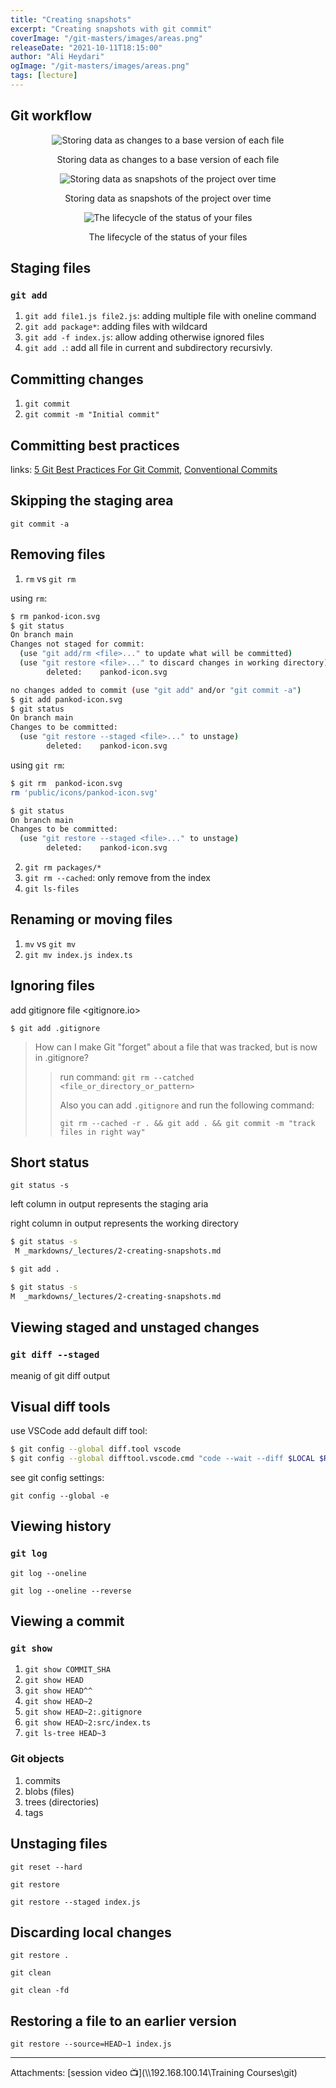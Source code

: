 ```yaml
---
title: "Creating snapshots"
excerpt: "Creating snapshots with git commit"
coverImage: "/git-masters/images/areas.png"
releaseDate: "2021-10-11T18:15:00"
author: "Ali Heydari"
ogImage: "/git-masters/images/areas.png"
tags: [lecture]
---
```


## Git workflow

<figure style="text-align:center">

![Storing data as changes to a base version of each file](https://git-scm.com/book/en/v2/images/deltas.png "Storing data as changes to a base version of each file")

<figcaption>Storing data as changes to a base version of each file</figcaption>
</figure>

<figure style="text-align:center">

![Storing data as snapshots of the project over time](https://git-scm.com/book/en/v2/images/snapshots.png "Storing data as snapshots of the project over time")

<figcaption>Storing data as snapshots of the project over time</figcaption>
</figure>

<figure style="text-align:center">

![The lifecycle of the status of your files](https://git-scm.com/book/en/v2/images/lifecycle.png "The lifecycle of the status of your files")

<figcaption>The lifecycle of the status of your files</figcaption>
</figure>

## Staging files

### `git add`

1. `git add file1.js file2.js`: adding multiple file with oneline command
2. `git add package*`: adding files with wildcard
3. `git add -f index.js`: allow adding otherwise ignored files
4. `git add .`: add all file in current and subdirectory recursivly.

## Committing changes

1. `git commit`
2. `git commit -m "Initial commit"`

## Committing best practices

links: [5 Git Best Practices For Git Commit](https://www.perforce.com/blog/vcs/git-best-practices-git-commit),
[Conventional Commits](https://www.conventionalcommits.org/en/v1.0.0/)

## Skipping the staging area

`git commit -a`

## Removing files

1. `rm` vs `git rm`

using `rm`:

```bash
$ rm pankod-icon.svg
$ git status
On branch main
Changes not staged for commit:
  (use "git add/rm <file>..." to update what will be committed)
  (use "git restore <file>..." to discard changes in working directory)
        deleted:    pankod-icon.svg

no changes added to commit (use "git add" and/or "git commit -a")
$ git add pankod-icon.svg
$ git status
On branch main
Changes to be committed:
  (use "git restore --staged <file>..." to unstage)
        deleted:    pankod-icon.svg


```

using `git rm`:

```bash
$ git rm  pankod-icon.svg
rm 'public/icons/pankod-icon.svg'

$ git status
On branch main
Changes to be committed:
  (use "git restore --staged <file>..." to unstage)
        deleted:    pankod-icon.svg


```

2. `git rm packages/*`
3. `git rm --cached`: only remove from the index
4. `git ls-files`

## Renaming or moving files

1. `mv` vs `git mv`
2. `git mv index.js index.ts`

## Ignoring files

add gitignore file <gitignore.io>

```
$ git add .gitignore
```

> How can I make Git "forget" about a file that was tracked, but is now in .gitignore?
>
> > run command: `git rm --catched <file_or_directory_or_pattern>`
> >
> > Also you can add `.gitignore` and run the following command:
> >
> > `git rm --cached -r . && git add . && git commit -m "track files in right way"`

## Short status

`git status -s`

left column in output represents the staging aria

right column in output represents the working directory

```bash
$ git status -s
 M _markdowns/_lectures/2-creating-snapshots.md

$ git add .

$ git status -s
M  _markdowns/_lectures/2-creating-snapshots.md

```

## Viewing staged and unstaged changes

### `git diff --staged`

meanig of git diff output

## Visual diff tools

use VSCode add default diff tool:

```bash
$ git config --global diff.tool vscode
$ git config --global difftool.vscode.cmd "code --wait --diff $LOCAL $REMOTE"
```

see git config settings:

`git config --global -e`

## Viewing history

### `git log`

`git log --oneline`

`git log --oneline --reverse`

## Viewing a commit

### `git show`

1. `git show COMMIT_SHA`
2. `git show HEAD`
3. `git show HEAD^^`
4. `git show HEAD~2`
5. `git show HEAD~2:.gitignore`
6. `git show HEAD~2:src/index.ts`
7. `git ls-tree HEAD~3`

### Git objects

1. commits
2. blobs (files)
3. trees (directories)
4. tags

## Unstaging files

`git reset --hard`

`git restore`

`git restore --staged index.js`

## Discarding local changes

`git restore .`

`git clean`

`git clean -fd`

## Restoring a file to an earlier version

`git restore --source=HEAD~1 index.js`

---

Attachments:
[session video 📺](\\\\192.168.100.14\Training Courses\git)
